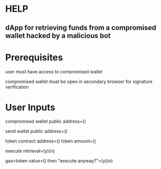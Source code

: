 # HELP
dApp for retrieving funds from a compromised wallet hacked by a malicious bot
-

# Prerequisites

user must have access to compromised wallet

compromised wallet must be open in secondary browser for signature verification

# User Inputs
compromised wallet public address=()

send wallet public address=()

token contract address=() token amount=()

execute retrieval=(y)(n)

gas>token value=() then "execute anyway?"=(y)(n)

